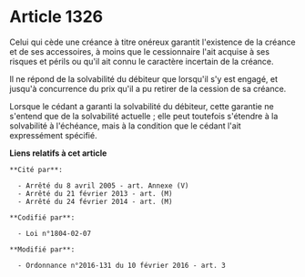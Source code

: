 # Article 1326

Celui qui cède une créance à titre onéreux garantit l'existence de la créance et de ses accessoires, à moins que le
cessionnaire l'ait acquise à ses risques et périls ou qu'il ait connu le caractère incertain de la créance. 

Il ne répond de la solvabilité du débiteur que lorsqu'il s'y est engagé, et jusqu'à concurrence du prix qu'il a pu retirer de
la cession de sa créance. 

Lorsque le cédant a garanti la solvabilité du débiteur, cette garantie ne s'entend que de la solvabilité actuelle ; elle peut
toutefois s'étendre à la solvabilité à l'échéance, mais à la condition que le cédant l'ait expressément spécifié.

**Liens relatifs à cet article**

	**Cité par**:

	  - Arrêté du 8 avril 2005 - art. Annexe (V)
	  - Arrêté du 21 février 2013 - art. (M)
	  - Arrêté du 24 février 2014 - art. (M)

	**Codifié par**:

	  - Loi n°1804-02-07

	**Modifié par**:

	  - Ordonnance n°2016-131 du 10 février 2016 - art. 3
